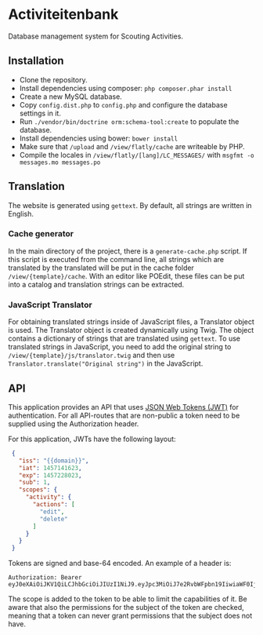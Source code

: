 # Activiteitenbank
Database management system for Scouting Activities.

## Installation
* Clone the repository.
* Install dependencies using composer: `php composer.phar install`
* Create a new MySQL database.
* Copy `config.dist.php` to `config.php` and configure the database settings in it.
* Run `./vendor/bin/doctrine orm:schema-tool:create` to populate the database.
* Install dependencies using bower: `bower install`
* Make sure that `/upload` and `/view/flatly/cache` are writeable by PHP.
* Compile the locales in `/view/flatly/[lang]/LC_MESSAGES/` with `msgfmt -o messages.mo messages.po`

## Translation
The website is generated using `gettext`. By default, all strings are written in English.

### Cache generator
In the main directory of the project, there is a `generate-cache.php` script. If this script is executed from the
command line, all strings which are translated by the translated will be put in the cache folder
`/view/{template}/cache`. With an editor like POEdit, these files can be put into a catalog and translation strings can
be extracted.

### JavaScript Translator
For obtaining translated strings inside of JavaScript files, a Translator object is used. The Translator object is
created dynamically using Twig. The object contains a dictionary of strings that are translated using `gettext`. To
use translated strings in JavaScript, you need to add the original string to `/view/{template}/js/translator.twig` and
then use `Translator.translate("Original string")` in the JavaScript.

## API
This application provides an API that uses [JSON Web Tokens (JWT)](http://jwt.io/) for authentication.
For all API-routes that are non-public a token need to be supplied using the Authorization header.

For this application, JWTs have the following layout:
```json
 {
   "iss": "{{domain}}",
   "iat": 1457141623,
   "exp": 1457228023,
   "sub": 1,
   "scopes": {
     "activity": {
       "actions": [
         "edit",
         "delete"
       ]
     }
   }
 }
```
Tokens are signed and base-64 encoded. An example of a header is:
```
Authorization: Bearer eyJ0eXAiOiJKV1QiLCJhbGciOiJIUzI1NiJ9.eyJpc3MiOiJ7e2RvbWFpbn19IiwiaWF0IjoxNDU3MTQxNjIzLCJleHAiOjE0NTcyMjgwMjMsInN1YiI6MSwic2NvcGVzIjp7ImFjdGl2aXR5Ijp7ImFjdGlvbnMiOlsiZWRpdCIsImRlbGV0ZSJdfX19.2lSXvVWWE5bgYcCY95eooRN11GSP4EQTHvX_AWMJaO4
```
The scope is added to the token to be able to limit the capabilities of it. Be aware that also the permissions for the
subject of the token are checked, meaning that a token can never grant permissions that the subject does not have.
